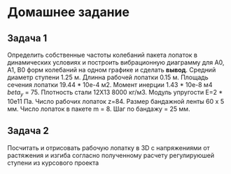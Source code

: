 # Домашнее задание

## Задача 1
Определить собственные частоты колебаний пакета лопаток в динамических условиях и построить вибрационную диаграмму для А0, A1, B0 форм колебаний на одном графике и сделать **вывод**. Средний диаметр ступени 1.25 м. Длинна рабочей лопатки 0.15 м. Площадь сечения лопатки 19.44 * 10е-4 м2. Момент инерции 1.43 * 10e-8 м4 $beta_y$ = 75. Плотность стали 12Х13 8000 кг/м3. Модуль упругости Е=2 * 10е11 Па. Число рабочих лопаток z=84. Размер бандажной ленты 60 х 5 мм. Число лопаток в пакете m = 8. Шаг по бандажу = 25 мм. 

## Задача 2
Посчитать и отрисовать рабочую лопатку в 3D c напряжениями от растяжения и изгиба согласно полученному расчету регулируюшей ступени из курсового проекта

